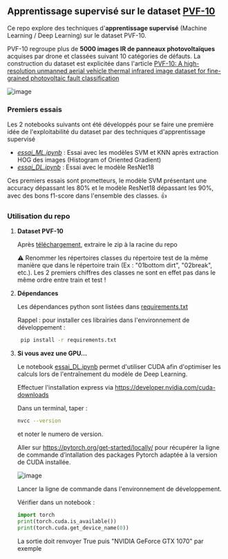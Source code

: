 ## Apprentissage supervisé sur le dataset [PVF-10](https://drive.google.com/file/d/1SQq0hETXi8I3Kdq9tDAEVyZgIsRCbOah/view?usp=sharing)

Ce repo explore des techniques d'**apprentissage supervisé** (Machine Learning / Deep Learning) sur le dataset PVF-10.

PVF-10 regroupe plus de **5000 images IR de panneaux photovoltaïques** acquises par drone et classées suivant 10 catégories de défauts.
La construction du dataset est explicitée dans l'article [PVF-10: A high-resolution unmanned aerial vehicle thermal infrared image dataset for fine-grained photovoltaic fault classification](https://www.sciencedirect.com/science/article/pii/S0306261924015708)

![image](https://github.com/user-attachments/assets/bd2da503-b1a5-4b5b-b1a9-b18ab939d834)

### Premiers essais
Les 2 notebooks suivants ont été développés pour se faire une première idée de l'exploitabilité du dataset par des techniques d'apprentissage supervisé
- *[essai_ML.ipynb](essai_ML.ipynb)* : Essai avec les modèles SVM et KNN après extraction HOG des images (Histogram of Oriented Gradient)
- *[essai_DL.ipynb](essai_DL.ipynb)* : Essai avec le modèle ResNet18
  
Ces premiers essais sont prometteurs, le modèle SVM présentant une accuracy dépassant les 80% et le modèle ResNet18 dépassant les 90%, avec des bons f1-score dans l'ensemble des classes. :thumbsup:

### Utilisation du repo
1. **Dataset PVF-10**

   Après [téléchargement](https://drive.google.com/file/d/1SQq0hETXi8I3Kdq9tDAEVyZgIsRCbOah/view?usp=sharing), extraire le zip à la racine du repo
   
   ⚠️ Renommer les répertoires classes du répertoire test de la même manière que dans le répertoire train (Ex : "01bottom dirt", "02break", etc.).
   Les 2 premiers chiffres des classes ne sont en effet pas dans le même ordre entre train et test !

3. **Dépendances**

   Les dépendances python sont listées dans [requirements.txt](requirements.txt)
   
   Rappel : pour installer ces librairies dans l'environnement de développement :
   ```bash
    pip install -r requirements.txt
   
4. **Si vous avez une GPU...**

   Le notebook [essai_DL.ipynb](essai_DL.ipynb) permet d'utiliser CUDA afin d'optimiser les calculs lors de l'entraînement du modèle de Deep Learning.
   
   Effectuer l'installation express via https://developer.nvidia.com/cuda-downloads

   Dans un terminal, taper :
   ```bash
   nvcc --version
   ```
   et noter le numero de version.
   
   Aller sur https://pytorch.org/get-started/locally/ pour récupérer la ligne de commande d’intallation des packages Pytorch adaptée à la version de CUDA installée.
   
   ![image](https://github.com/user-attachments/assets/56091f87-b26b-41a4-8477-56ea092f52d1)

   Lancer la ligne de commande dans l'environnement de développement.
   
   Vérifier dans un notebook :
   ```python
   import torch
   print(torch.cuda.is_available())
   print(torch.cuda.get_device_name(0))
   ```
   La sortie doit renvoyer True puis "NVIDIA GeForce GTX 1070" par exemple
